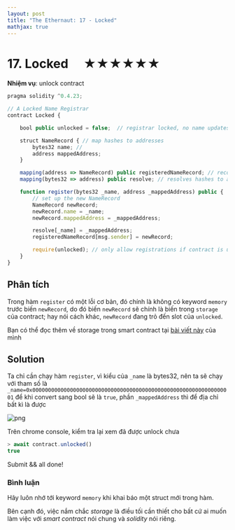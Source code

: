```yaml
---
layout: post
title: "The Ethernaut: 17 - Locked"
mathjax: true
---
```


# 17. Locked 　★★★★★★

**Nhiệm vụ**: unlock contract

```js
pragma solidity ^0.4.23;

// A Locked Name Registrar
contract Locked {

    bool public unlocked = false;  // registrar locked, no name updates

    struct NameRecord { // map hashes to addresses
        bytes32 name; //
        address mappedAddress;
    }

    mapping(address => NameRecord) public registeredNameRecord; // records who registered names
    mapping(bytes32 => address) public resolve; // resolves hashes to addresses

    function register(bytes32 _name, address _mappedAddress) public {
        // set up the new NameRecord
        NameRecord newRecord;
        newRecord.name = _name;
        newRecord.mappedAddress = _mappedAddress;

        resolve[_name] = _mappedAddress;
        registeredNameRecord[msg.sender] = newRecord;

        require(unlocked); // only allow registrations if contract is unlocked
    }
}
```

## Phân tích

Trong hàm `register` có một lỗi cơ bản, đó chính là không có keyword `memory` trước biến `newRecord`, do đó biến `newRecord` sẽ chính là biến trong `storage` của contract; hay nói cách khác, `newRecord` đang trỏ đến slot của `unlocked`.

Bạn có thể đọc thêm về storage trong smart contract tại [bài viết này](http://dotrungkien.github.io/2018/05/01/smart-contract-storage/) của mình

## Solution

Ta chỉ cần chạy hàm `register`, vì kiểu của `_name` là bytes32, nên ta sẽ chạy với tham số là `_name=0x0000000000000000000000000000000000000000000000000000000000000001` để khi convert sang bool sẽ là `true`, phần `_mappedAddress` thì để địa chỉ bất kì là được

![png]({{site.utl}}/assets/images/locked.png)

Trên chrome console, kiểm tra lại xem đã được unlock chưa

```js
> await contract.unlocked()
true
```

Submit && all done!

### Bình luận

Hãy luôn nhớ tới keyword `memory` khi khai báo một struct mới trong hàm.

Bên cạnh đó, việc nắm chắc *storage* là điều tối cần thiết cho bất cứ ai muốn làm việc với *smart contract* nói chung và *solidity* nói riêng.